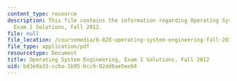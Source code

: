 ```yaml
---
content_type: resource
description: This file contains the information regarding Operating System Engineering,
  Exam 1 Solutions, Fall 2012.
file: null
file_location: /coursemedia/6-828-operating-system-engineering-fall-2012/bd3e8a33ccba1b95bcc902dd6ae5ee84_MIT6_828F12_q12_sol.pdf
file_type: application/pdf
resourcetype: Document
title: Operating System Engineering, Exam 1 Solutions, Fall 2012
uid: bd3e8a33-ccba-1b95-bcc9-02dd6ae5ee84
---
```

